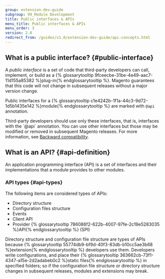 ```yaml
---
group: extension-dev-guide
subgroup: 99_Module Development
title: Public interfaces & APIs
menu_title: Public interfaces & APIs
menu_order: 3
version: 2.0
redirect_from: /guides/v1.0/extension-dev-guide/api-concepts.html
---
```


## What is a public interface?   {#public-interface}

<p>A <i>public interface</i> is a set of code that third-party developers can call, implement, or build as a {% glossarytooltip 9fceecbe-31be-4e49-aac7-11d155a85382 %}plug-in{% endglossarytooltip %}. Magento guarantees that this code will not change in subsequent releases without a major version change.</p>
<p>Public interfaces for a {% glossarytooltip c1e4242b-1f1a-44c3-9d72-1d5b1435e142 %}module{% endglossarytooltip %} are marked with <code>@api</code> annotation.</p>

<div class="bs-callout bs-callout-info" id="info">
<span class="glyphicon-class">
  <p>Third-party developers should use only these interfaces, that is, interfaces with the `@api` annotation. You can use other interfaces but those may be modified or removed in subsequent Magento releases. For more information, see <a href="{{ page.baseurl }}/contributor-guide/backward-compatible-development/">Backward compatibility</a>.</p></span>
</div>

## What is an API?   {#api-definition}

<p>An application programming interface (API) is a set of interfaces and their implementations that a module provides to other modules.</p>

### API types   {#api-types}

<p>The following items are considered types of APIs:</p>
<ul>
   <li>Directory structure</li>
   <li>Configuration files structure</li>
   <li>Events</li>
   <li>Client API</li>
   <li>Provider {% glossarytooltip 786086f2-622b-4007-97fe-2c19e5283035 %}API{% endglossarytooltip %} (SPI)</li>
</ul>
<p>Directory structure and configuration file structure are types of APIs because {% glossarytooltip 55774db9-bf9d-40f3-83db-b10cc5ae3b68 %}extension{% endglossarytooltip %} developers use them. Developers write configurations, and place their {% glossarytooltip 363662cb-73f1-4347-a15e-2d2adabeb0c2 %}static files{% endglossarytooltip %} in specified folders; so if the configuration file structure or directory structure changes in subsequent releases, modules and extensions may break.</p>
